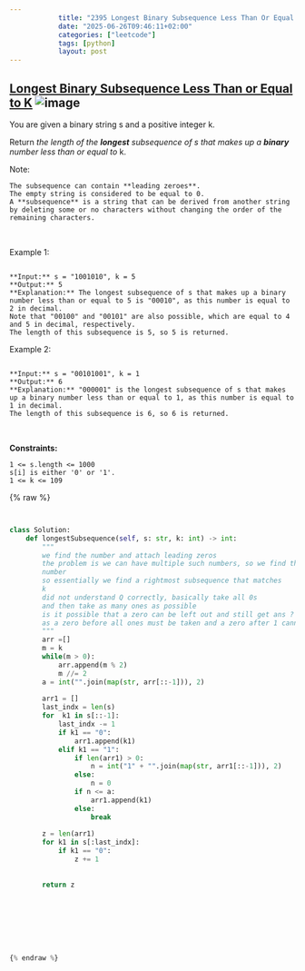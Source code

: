 ```yaml
---
            title: "2395 Longest Binary Subsequence Less Than Or Equal To K"
            date: "2025-06-26T09:46:11+02:00"
            categories: ["leetcode"]
            tags: [python]
            layout: post
---
```

            
## [Longest Binary Subsequence Less Than or Equal to K](https://leetcode.com/problems/longest-binary-subsequence-less-than-or-equal-to-k) ![image](https://img.shields.io/badge/Difficulty-Medium-orange)

You are given a binary string s and a positive integer k.

Return *the length of the **longest** subsequence of *s* that makes up a **binary** number less than or equal to* k.

Note:

	The subsequence can contain **leading zeroes**.
	The empty string is considered to be equal to 0.
	A **subsequence** is a string that can be derived from another string by deleting some or no characters without changing the order of the remaining characters.

 

Example 1:

```

**Input:** s = "1001010", k = 5
**Output:** 5
**Explanation:** The longest subsequence of s that makes up a binary number less than or equal to 5 is "00010", as this number is equal to 2 in decimal.
Note that "00100" and "00101" are also possible, which are equal to 4 and 5 in decimal, respectively.
The length of this subsequence is 5, so 5 is returned.

```

Example 2:

```

**Input:** s = "00101001", k = 1
**Output:** 6
**Explanation:** "000001" is the longest subsequence of s that makes up a binary number less than or equal to 1, as this number is equal to 1 in decimal.
The length of this subsequence is 6, so 6 is returned.

```

 

**Constraints:**

	1 <= s.length <= 1000
	s[i] is either '0' or '1'.
	1 <= k <= 109

{% raw %}


```python


class Solution:
    def longestSubsequence(self, s: str, k: int) -> int:
        """
        we find the number and attach leading zeros
        the problem is we can have multiple such numbers, so we find the right most 
        number
        so essentially we find a rightmost subsequence that matches 
        k
        did not understand Q correctly, basically take all 0s
        and then take as many ones as possible
        is it possible that a zero can be left out and still get ans ? No
        as a zero before all ones must be taken and a zero after 1 cannot help get 2 1s
        """
        arr =[]
        m = k
        while(m > 0):
            arr.append(m % 2)
            m //= 2
        a = int("".join(map(str, arr[::-1])), 2)
        
        arr1 = []
        last_indx = len(s)
        for  k1 in s[::-1]:
            last_indx -= 1
            if k1 == "0":
                arr1.append(k1)
            elif k1 == "1":
                if len(arr1) > 0:
                    n = int("1" + "".join(map(str, arr1[::-1])), 2)
                else:
                    n = 0
                if n <= a:
                    arr1.append(k1)
                else:
                    break
        
        z = len(arr1)
        for k1 in s[:last_indx]:
            if k1 == "0":
                z += 1
        
        
        return z
        
        



        


{% endraw %}
```
